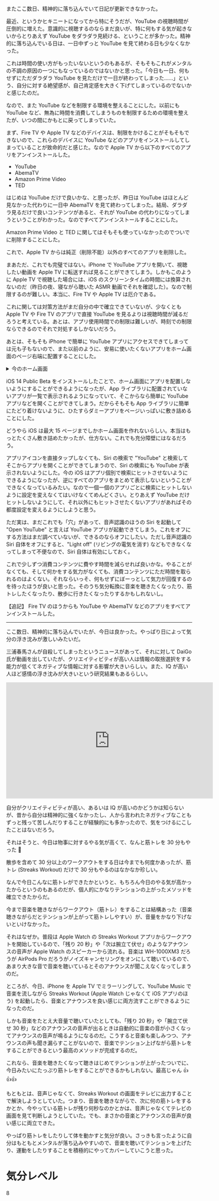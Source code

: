またここ数日、精神的に落ち込んでいて日記が更新できなかった。

最近、というかヒキニートになってから特にそうだが、YouTube の視聴時間が圧倒的に増えた。意識的に視聴するのならまだ良いが、特に何もする気が起きないからとりあえず YouTube をダラダラ見続ける、ということが多かった。精神的に落ち込んでいる日は、一日中ずっと YouTube を見て終わる日も少なくなかった。

これは時間の使い方がもったいないというのもあるが、そもそもこれがメンタルの不調の原因の一つにもなっているのではないかと思った。「今日も一日、何もせずにただダラダラ YouTube を見ただけで一日が終わってしまった......」という、自分に対する絶望感が、自己肯定感を大きく下げてしまっているのでないかと感じたのだ。

なので、また YouTube などを制限する環境を整えることにした。以前にも YouTube など、無為に時間を消費してしまうものを制限するための環境を整えたが、いつの間にかもとに戻ってしまっていた。

まず、Fire TV や Apple TV などのデバイスは、制限をかけることがそもそもできないので、これらのデバイスに YouTube などのアプリをインストールしてしまっていることが致命的だと感じた。なので Apple TV から以下のすべてのアプリをアンインストールした。

- YouTube
- AbemaTV
- Amazon Prime Video
- TED

はじめは YouTube だけで良いかな、と思ったが、昨日は YouTube はほとんど見なかった代わりに一日中 AbemaTV を見て終わってしまった。結局、ダラダラ見るだけで良いコンテンツがあると、それが YouTube の代わりになってしまうということがわかった。なのですべてアンインストールすることにした。

Amazon Prime Video と TED に関してはそもそも使っていなかったのでついでに削除することにした。

これで、Apple TV からは純正（削除不能）以外のすべてのアプリを削除した。

まあただ、これでも完璧ではない。iPhone で YouTube アプリを開いて、視聴したい動画を Apple TV に転送すれば見ることができてしまう。しかもこのように Apple TV で視聴した場合には、iOS のスクリーンタイムの時間には換算されないのだ（昨日の夜、寝ながら聴いた ASMR 動画でそれを確認した）。なので制限するのが難しい。本当に、Fire TV や Apple TV は厄介である。

これに関しては対策方法がまだ自分の中で確立できていないが、少なくとも Apple TV や Fire TV のアプリで直接 YouTube を見るよりは視聴時間が減るだろうと考えている。あとは、アプリ使用時間での制限は難しいが、時刻での制限ならできるのでそれで対処するしかないだろう。

あとは、そもそも iPhone で簡単に YouTube アプリにアクセスできてしまっては元も子もないので、また以前のように、安易に使いたくないアプリをホーム画面のページ右端に配置することにした。

<details><summary>今のホーム画面</summary><div>

![7b41346e07b48475f962ec7b14b2ebd7cd8de067d18fd583854ddae2272714c2](https://noraworld.github.io/box-bulbasaur/2020/07/7b41346e07b48475f962ec7b14b2ebd7cd8de067d18fd583854ddae2272714c2.png)
![f9ad602386666a48044f32890e369ff5ce3a44a63fb09a9b8fe6a68e990c14e1](https://noraworld.github.io/box-bulbasaur/2020/07/f9ad602386666a48044f32890e369ff5ce3a44a63fb09a9b8fe6a68e990c14e1.png)
![4fac438bbbe5591bab9096b8170fe2e4354f2ca3842cfb6f6ee3e23be6afaaa2](https://noraworld.github.io/box-bulbasaur/2020/07/4fac438bbbe5591bab9096b8170fe2e4354f2ca3842cfb6f6ee3e23be6afaaa2.png)
![eaee824485a77a24366a09d2c94dfa9270e5b0f19b8bb9f9261bbbc5117a946f](https://noraworld.github.io/box-bulbasaur/2020/07/eaee824485a77a24366a09d2c94dfa9270e5b0f19b8bb9f9261bbbc5117a946f.png)![fcbc91642c9cb510f5ca58359c7dff93b18f28fcb850ac5c5bc1c1bf97814338](https://noraworld.github.io/box-bulbasaur/2020/07/fcbc91642c9cb510f5ca58359c7dff93b18f28fcb850ac5c5bc1c1bf97814338.png)
![f9326a47752a9b237e71925058af9c75f0a691a86428a0ad2bf93be494d928c7](https://noraworld.github.io/box-bulbasaur/2020/07/f9326a47752a9b237e71925058af9c75f0a691a86428a0ad2bf93be494d928c7.png)
![d24abdf3a27795525f9f3fcbb8c5dd0cccf87fb66d02b5eabe64aba4de23cff6](https://noraworld.github.io/box-bulbasaur/2020/07/d24abdf3a27795525f9f3fcbb8c5dd0cccf87fb66d02b5eabe64aba4de23cff6.png)
![4c817be3bae97c7b0a67bf336c80666c305a5d4b59d34e47dde19023288033f1](https://noraworld.github.io/box-bulbasaur/2020/07/4c817be3bae97c7b0a67bf336c80666c305a5d4b59d34e47dde19023288033f1.png)
![25df98a448a46facbb4844dcc6e8fb663109d9c2e22032aac507c5732ec69eb3](https://noraworld.github.io/box-bulbasaur/2020/07/25df98a448a46facbb4844dcc6e8fb663109d9c2e22032aac507c5732ec69eb3.png)
![455485ffdd1e6a58abded82c96a798e03ea5714c952745a68cdbfb59974f9cda](https://noraworld.github.io/box-bulbasaur/2020/07/455485ffdd1e6a58abded82c96a798e03ea5714c952745a68cdbfb59974f9cda.png)
![ae487b04596b32bfd1099514136f8c565117fa3c2c890388acd1bf3da30c34b9](https://noraworld.github.io/box-bulbasaur/2020/07/ae487b04596b32bfd1099514136f8c565117fa3c2c890388acd1bf3da30c34b9.png)
![87bec25fbfb5328414a914e32680741bde4730fd1d6441ce8b18019d9349f98e](https://noraworld.github.io/box-bulbasaur/2020/07/87bec25fbfb5328414a914e32680741bde4730fd1d6441ce8b18019d9349f98e.png)
![edfdecd4e36303ffb9afaa69af0a3c559b7c6b7998c8d6e5c6897f431ef0586a](https://noraworld.github.io/box-bulbasaur/2020/07/edfdecd4e36303ffb9afaa69af0a3c559b7c6b7998c8d6e5c6897f431ef0586a.png)
![1a5139549d7102e8a379d889c25c86735e0ee32b371feaac9a54ca153fc4a220](https://noraworld.github.io/box-bulbasaur/2020/07/1a5139549d7102e8a379d889c25c86735e0ee32b371feaac9a54ca153fc4a220.png)
 (this is a private diary)
</div></details>

iOS 14 Public Beta をインストールしたことで、ホーム画面にアプリを配置しないようにすることができるようになったが、App ライブラリに配置されていないアプリが一覧で表示されるようになっていて、そこからなら簡単に YouTube アプリなどを開くことができてしまう。だからそもそも App ライブラリに簡単にたどり着けないように、ひたすらダミーアプリをページいっぱいに敷き詰めることにした。

どうやら iOS は最大 15 ページまでしかホーム画面を作れないらしい。本当はもっとたくさん敷き詰めたかったが、仕方ない。これでも充分障壁にはなるだろう。

アプリアイコンを直接タップしなくても、Siri の検索で "YouTube" と検索してそこからアプリを開くことができてしまうので、Siri の検索にも YouTube が表示されないようにした。今の iOS はアプリ個別で検索にヒットさせないようにできるようになったが、逆にすべてのアプリをまとめて表示しないということができなくなっているみたい。なので一個一個のアプリごとに検索にヒットしないように設定を変えなくてはいけなくてめんどくさい。とりあえず YouTube だけヒットしないようにして、それ以外にもヒットさせたくないアプリがあればその都度設定を変えるようにしようと思う。

ただ実は、まだこれでも「穴」があって、音声認識のほうの Siri を起動して "Open YouTube" と言えば YouTube アプリが起動できてしまう。これをオフにする方法はまだ調べていないが、できるのならオフにしたい。ただし音声認識の Siri 自体をオフにすると、"Light off" (リビングの電気を消す) などもできなくなってしまって不便なので、Siri 自体は有効にしておく。

これで少しずつ消費コンテンツに費やす時間を減らせれば良いかな。やることがなくても、そして何かをする気力がなくても、消費コンテンツにただ時間を取られるのはよくない。それならいっそ、何もせずにぼーっとして気力が回復するのを待ったほうが良いと思った。そのうち気分転換に音楽を聴きたくなったり、筋トレしたくなったり、散歩に行きたくなったりするかもしれないし。

【追記】
Fire TV のほうからも YouTube や AbemaTV などのアプリをすべてアンインストールした。

---

ここ数日、精神的に落ち込んでいたが、今日は良かった。やっぱり日によって気分の浮き沈みが激しいみたいだ。

三浦春馬さんが自殺してしまったというニュースがあって、それに対して DaiGo 氏が動画を出していたが、クリエイティビティが高い人は情報の取捨選択をする能力が低くてネガティブな情報に対する影響が大きいらしい。また、IQ が高い人ほど感情の浮き沈みが大きいという研究結果もあるらしい。

<iframe width="560" height="315" src="https://www.youtube.com/embed/yBG6-cvJyN0" frameborder="0" allow="accelerometer; autoplay; encrypted-media; gyroscope; picture-in-picture" allowfullscreen></iframe>

自分がクリエイティビティが高い、あるいは IQ が高いのかどうかは知らないが、昔から自分は精神的に強くなかったし、人から言われたネガティブなこともずっと残って苦しんだりすることが経験的にも多かったので、気をつけるにこしたことはないだろう。

それはそうと、今日は物事に対するやる気が高くて、なんと筋トレを 30 分もやった 🎉

散歩を含めて 30 分以上のワークアウトをする日は今までも何度かあったが、筋トレ (Streaks Workout) だけで 30 分もやるのはなかなか珍しい。

なんで今日こんなに筋トレができたかというと、もちろん今日のやる気が高かったからというのもあるのだが、個人的にかなりテンションの上がったメソッドを確立できたからだ。

今まで音楽を聴きながらワークアウト（筋トレ）をすることは結構あった（音楽聴きながらだとテンションが上がって筋トレしやすい）が、音量をかなり下げないといけなかった。

それはなぜか。普段は Apple Watch の Streaks Workout アプリからワークアウトを開始しているので、「残り 20 秒」や「次は腕立て伏せ」のようなアナウンスの音声が Apple Watch のスピーカーから流れる。音楽は WH-1000XM3 だろうが AirPods Pro だろうがノイズキャンセリングをオンにして聴いているので、あまり大きな音で音楽を聴いているとそのアナウンスが聞こえなくなってしまうのだ。

ところが、今日、iPhone を Apple TV でミラーリングして、YouTube Music で音楽を流しながら Streaks Workout (Apple Watch じゃなくて iOS アプリのほう) を起動したら、音楽とアナウンスを良い感じに両方流すことができるようになったのだ。

しかも音楽をたとえ大音量で聴いていたとしても、「残り 20 秒」や「腕立て伏せ 30 秒」などのアナウンスの音声が出るときは自動的に音楽の音が小さくなってアナウンスの音声が鳴るようになるのだ。こうすると音楽も楽しみつつ、アナウンスの声も聞き漏らすことがないので、音楽でテンション上げながら筋トレをすることができるという最高のメソッドが完成するのだ。

これなら、音楽を聴きたくなって聴きはじめてテンションが上がったついでに、今日みたいにたっぷり筋トレをすることができるかもしれない。最高じゃん 👍👍👍

もともとは、音声じゃなくて、Streaks Workout の画面をテレビに出力することで解決しようとしていた。つまり、音楽を聴きながらで、次に何の筋トレをするかとか、今やっている筋トレが残り何秒なのかとかは、音声じゃなくてテレビの画面を見て判断しようとしていた。でも、まさかの音楽とアナウンスの音声が良い感じに両立できた。

やっぱり筋トレをしたりして体を動かすと気分が良い。さっきも言ったように自分はもともとメンタルが落ち込みやすいので、音楽を聴いてテンションを上げたり、運動をしたりすることを積極的にやってカバーしていこうと思った。



# 気分レベル
8
